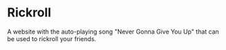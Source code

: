 # Rickroll
A website with the auto-playing song "Never Gonna Give You Up" that can be used to rickroll your friends.